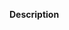 <!--- Provide a general summary of the request in the Title above -->

**Description**
<!--- Please describe the request here. What part of the UI do you want changed? -->
<!--- How do you want it to look/work in comparison to how it is now? -->